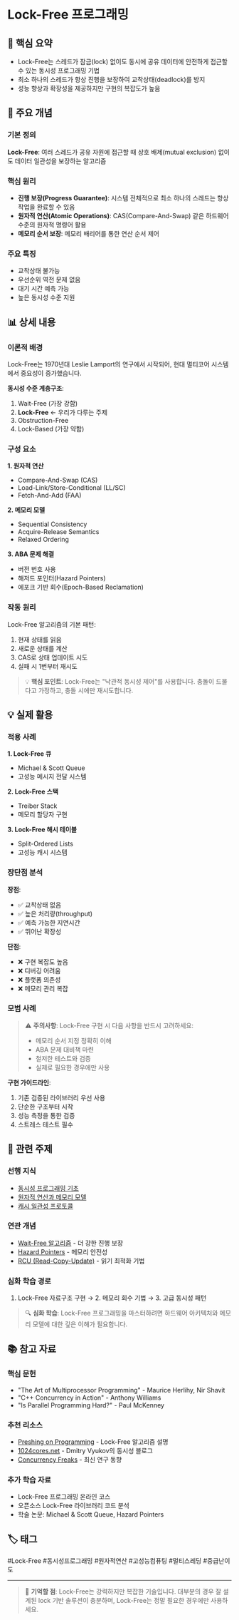 # Lock-Free 프로그래밍

## 📌 핵심 요약
- Lock-Free는 스레드가 잠금(lock) 없이도 동시에 공유 데이터에 안전하게 접근할 수 있는 동시성 프로그래밍 기법
- 최소 하나의 스레드가 항상 진행을 보장하여 교착상태(deadlock)를 방지
- 성능 향상과 확장성을 제공하지만 구현의 복잡도가 높음

## 🎯 주요 개념

### 기본 정의
**Lock-Free**: 여러 스레드가 공유 자원에 접근할 때 상호 배제(mutual exclusion) 없이도 데이터 일관성을 보장하는 알고리즘

### 핵심 원리
- **진행 보장(Progress Guarantee)**: 시스템 전체적으로 최소 하나의 스레드는 항상 작업을 완료할 수 있음
- **원자적 연산(Atomic Operations)**: CAS(Compare-And-Swap) 같은 하드웨어 수준의 원자적 명령어 활용
- **메모리 순서 보장**: 메모리 배리어를 통한 연산 순서 제어

### 주요 특징
- 교착상태 불가능
- 우선순위 역전 문제 없음
- 대기 시간 예측 가능
- 높은 동시성 수준 지원

## 📊 상세 내용

### 이론적 배경
Lock-Free는 1970년대 Leslie Lamport의 연구에서 시작되어, 현대 멀티코어 시스템에서 중요성이 증가했습니다. 

**동시성 수준 계층구조**:
1. Wait-Free (가장 강함)
2. **Lock-Free** ← 우리가 다루는 주제
3. Obstruction-Free
4. Lock-Based (가장 약함)

### 구성 요소

**1. 원자적 연산**
- Compare-And-Swap (CAS)
- Load-Link/Store-Conditional (LL/SC)
- Fetch-And-Add (FAA)

**2. 메모리 모델**
- Sequential Consistency
- Acquire-Release Semantics
- Relaxed Ordering

**3. ABA 문제 해결**
- 버전 번호 사용
- 해저드 포인터(Hazard Pointers)
- 에포크 기반 회수(Epoch-Based Reclamation)

### 작동 원리

Lock-Free 알고리즘의 기본 패턴:
1. 현재 상태를 읽음
2. 새로운 상태를 계산
3. CAS로 상태 업데이트 시도
4. 실패 시 1번부터 재시도

> 💡 **핵심 포인트**: Lock-Free는 "낙관적 동시성 제어"를 사용합니다. 충돌이 드물다고 가정하고, 충돌 시에만 재시도합니다.

## 💡 실제 활용

### 적용 사례

**1. Lock-Free 큐**
- Michael & Scott Queue
- 고성능 메시지 전달 시스템

**2. Lock-Free 스택**
- Treiber Stack
- 메모리 할당자 구현

**3. Lock-Free 해시 테이블**
- Split-Ordered Lists
- 고성능 캐시 시스템

### 장단점 분석

**장점**:
- ✅ 교착상태 없음
- ✅ 높은 처리량(throughput)
- ✅ 예측 가능한 지연시간
- ✅ 뛰어난 확장성

**단점**:
- ❌ 구현 복잡도 높음
- ❌ 디버깅 어려움
- ❌ 플랫폼 의존성
- ❌ 메모리 관리 복잡

### 모범 사례

> ⚠️ **주의사항**: Lock-Free 구현 시 다음 사항을 반드시 고려하세요:
> - 메모리 순서 지정 정확히 이해
> - ABA 문제 대비책 마련
> - 철저한 테스트와 검증
> - 실제로 필요한 경우에만 사용

**구현 가이드라인**:
1. 기존 검증된 라이브러리 우선 사용
2. 단순한 구조부터 시작
3. 성능 측정을 통한 검증
4. 스트레스 테스트 필수

## 🔗 관련 주제

### 선행 지식
- [동시성 프로그래밍 기초](./동시성프로그래밍기초.md)
- [원자적 연산과 메모리 모델](./원자적연산.md)
- [캐시 일관성 프로토콜](./캐시일관성.md)

### 연관 개념
- [Wait-Free 알고리즘](./wait-free.md) - 더 강한 진행 보장
- [Hazard Pointers](./hazard-pointers.md) - 메모리 안전성
- [RCU (Read-Copy-Update)](./rcu.md) - 읽기 최적화 기법

### 심화 학습 경로
1. Lock-Free 자료구조 구현 → 2. 메모리 회수 기법 → 3. 고급 동시성 패턴

> 🔍 **심화 학습**: Lock-Free 프로그래밍을 마스터하려면 하드웨어 아키텍처와 메모리 모델에 대한 깊은 이해가 필요합니다.

## 📚 참고 자료

### 핵심 문헌
- "The Art of Multiprocessor Programming" - Maurice Herlihy, Nir Shavit
- "C++ Concurrency in Action" - Anthony Williams
- "Is Parallel Programming Hard?" - Paul McKenney

### 추천 리소스
- [Preshing on Programming](https://preshing.com/) - Lock-Free 알고리즘 설명
- [1024cores.net](http://www.1024cores.net/) - Dmitry Vyukov의 동시성 블로그
- [Concurrency Freaks](https://concurrencyfreaks.blogspot.com/) - 최신 연구 동향

### 추가 학습 자료
- Lock-Free 프로그래밍 온라인 코스
- 오픈소스 Lock-Free 라이브러리 코드 분석
- 학술 논문: Michael & Scott Queue, Hazard Pointers

## 🏷️ 태그
#Lock-Free #동시성프로그래밍 #원자적연산 #고성능컴퓨팅 #멀티스레딩 #중급난이도

---

> 📌 **기억할 점**: Lock-Free는 강력하지만 복잡한 기술입니다. 대부분의 경우 잘 설계된 lock 기반 솔루션이 충분하며, Lock-Free는 정말 필요한 경우에만 사용하세요.

